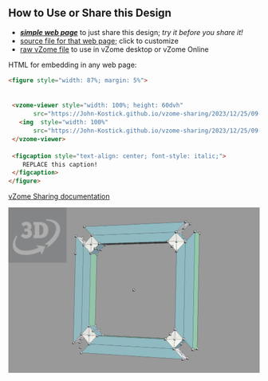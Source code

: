 
## How to Use or Share this Design

 - [***simple web page***](<https://John-Kostick.github.io/vzome-sharing/2023/12/25/09-58-32-TO-Array-square/>) to just share this design; *try it before you share it!*
 - [source file for that web page](<https://github.com/John-Kostick/vzome-sharing/edit/main/2023/12/25/09-58-32-TO-Array-square/index.md>); click to customize
 - [raw vZome file](<https://raw.githubusercontent.com/John-Kostick/vzome-sharing/main/2023/12/25/09-58-32-TO-Array-square/TO-Array-square.vZome>) to use in vZome desktop or vZome Online
 
 HTML for embedding in any web page:
 ```html
<figure style="width: 87%; margin: 5%">
  
  
  <vzome-viewer style="width: 100%; height: 60dvh" 
        src="https://John-Kostick.github.io/vzome-sharing/2023/12/25/09-58-32-TO-Array-square/TO-Array-square.vZome" >
    <img  style="width: 100%"
        src="https://John-Kostick.github.io/vzome-sharing/2023/12/25/09-58-32-TO-Array-square/TO-Array-square.png" >
  </vzome-viewer>

  <figcaption style="text-align: center; font-style: italic;">
     REPLACE this caption!
  </figcaption>
</figure>

 ```

[vZome Sharing documentation](https://vzome.github.io/vzome/sharing.html#how-it-works)

![Image](<TO-Array-square.png>)

